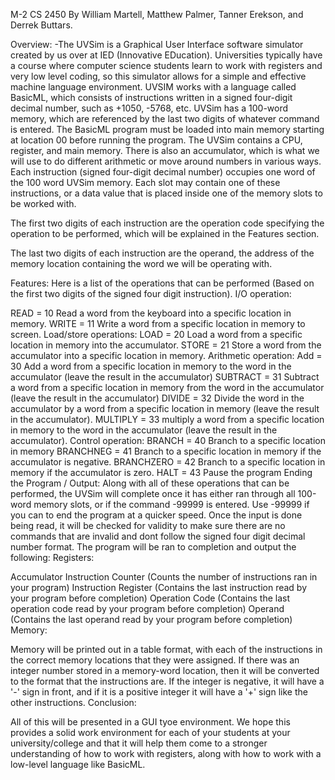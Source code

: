 M-2 CS 2450 By William Martell, Matthew Palmer, Tanner Erekson, and Derrek Buttars.

Overview: -The UVSim is a Graphical User Interface software simulator created by us over at IED (Innovative EDucation). Universities typically have a course where computer science students learn to work with registers and very low level coding, so this simulator allows for a simple and effective machine language environment. UVSIM works with a language called BasicML, which consists of instructions written in a signed four-digit decimal number, such as +1050, -5768, etc. UVSim has a 100-word memory, which are referenced by the last two digits of whatever command is entered. The BasicML program must be loaded into main memory starting at location 00 before running the program.
The UVSim contains a CPU, register, and main memory. There is also an accumulator, which is what we will use to do different arithmetic or move around numbers in various ways. Each instruction (signed four-digit decimal number) occupies one word of the 100 word UVSim memory. Each slot may contain one of these instructions, or a data value that is placed inside one of the memory slots to be worked with.

The first two digits of each instruction are the operation code specifying the operation to be performed, which will be explained in the Features section.

The last two digits of each instruction are the operand, the address of the memory location containing the word we will be operating with.

Features:
Here is a list of the operations that can be performed (Based on the first two digits of the signed four digit instruction).
I/O operation:

READ = 10 Read a word from the keyboard into a specific location in memory.
WRITE = 11 Write a word from a specific location in memory to screen. Load/store operations:
LOAD = 20 Load a word from a specific location in memory into the accumulator.
STORE = 21 Store a word from the accumulator into a specific location in memory. Arithmetic operation:
Add = 30 Add a word from a specific location in memory to the word in the accumulator (leave the result in the accumulator)
SUBTRACT = 31 Subtract a word from a specific location in memory from the word in the accumulator (leave the result in the accumulator)
DIVIDE = 32 Divide the word in the accumulator by a word from a specific location in memory (leave the result in the accumulator).
MULTIPLY = 33 multiply a word from a specific location in memory to the word in the accumulator (leave the result in the accumulator). Control operation:
BRANCH = 40 Branch to a specific location in memory
BRANCHNEG = 41 Branch to a specific location in memory if the accumulator is negative.
BRANCHZERO = 42 Branch to a specific location in memory if the accumulator is zero.
HALT = 43 Pause the program
Ending the Program / Output:
Along with all of these operations that can be performed, the UVSim will complete once it has either ran through all 100-word memory slots, or if the command -99999 is entered. Use -99999 if you can to end the program at a quicker speed. Once the input is done being read, it will be checked for validity to make sure there are no commands that are invalid and dont follow the signed four digit decimal number format. The program will be ran to completion and output the following:
Registers:

Accumulator
Instruction Counter (Counts the number of instructions ran in your program)
Instruction Register (Contains the last instruction read by your program before completion)
Operation Code (Contains the last operation code read by your program before completion)
Operand (Contains the last operand read by your program before completion)
Memory:

Memory will be printed out in a table format, with each of the instructions in the correct memory locations that they were assigned. If there was an integer number stored in a memory-word location, then it will be converted to the format that the instructions are. If the integer is negative, it will have a '-' sign in front, and if it is a positive integer it will have a '+' sign like the other instructions.
Conclusion:

All of this will be presented in a GUI tyoe environment. We hope this provides a solid work environment for each of your students at your university/college and that it will help them come to a stronger understanding of how to work with registers, along with how to work with a low-level language like BasicML.
